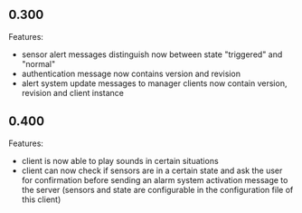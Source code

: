 ## 0.300

Features:

* sensor alert messages distinguish now between state "triggered" and "normal"
* authentication message now contains version and revision
* alert system update messages to manager clients now contain version, revision and client instance


## 0.400

Features:

* client is now able to play sounds in certain situations
* client can now check if sensors are in a certain state and ask the user for confirmation before sending an alarm system activation message to the server (sensors and state are configurable in the configuration file of this client)